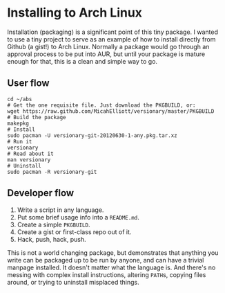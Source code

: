 # Installing to Arch Linux

Installation (packaging) is a significant point of this tiny package. I wanted to use a tiny project to serve as an example of how to install directly from Github (a gist!) to Arch Linux. Normally a package would go through an approval process to be put into AUR, but until your package is mature enough for that, this is a clean and simple way to go.

## User flow

    cd ~/abs
    # Get the one requisite file. Just download the PKGBUILD, or:
    wget https://raw.github.com/MicahElliott/versionary/master/PKGBUILD
    # Build the package
    makepkg
    # Install
    sudo pacman -U versionary-git-20120630-1-any.pkg.tar.xz
    # Run it
    versionary
    # Read about it
    man versionary
    # Uninstall
    sudo pacman -R versionary-git

## Developer flow

1. Write a script in any language.
2. Put some brief usage info into a `README.md`.
3. Create a simple `PKGBUILD`.
4. Create a gist or first-class repo out of it.
5. Hack, push, hack, push.

This is not a world changing package, but demonstrates that anything you write can be packaged up to be run by anyone, and can have a trivial manpage installed. It doesn't matter what the language is. And there's no messing with complex install instructions, altering `PATH`s, copying files around, or trying to uninstall misplaced things.
